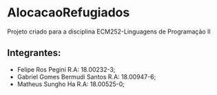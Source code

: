 # AlocacaoRefugiados
Projeto criado para a disciplina ECM252-Linguagens de Programação II

## Integrantes:
- Felipe Ros Pegini R.A: 18.00232-3;
- Gabriel Gomes Bermudi Santos R.A: 18.00947-6;
- Matheus Sungho Ha R.A: 18.00525-0;
